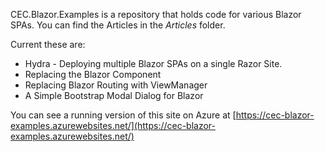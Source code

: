 CEC.Blazor.Examples is a repository that holds code for various Blazor SPAs.  You can find the Articles in the *Articles* folder.

Current these are:
- Hydra - Deploying multiple Blazor SPAs on a single Razor Site.
- Replacing the Blazor Component
- Replacing Blazor Routing with ViewManager
- A Simple Bootstrap Modal Dialog for Blazor

You can see a running version of this site on Azure at [https://cec-blazor-examples.azurewebsites.net/](https://cec-blazor-examples.azurewebsites.net/)
